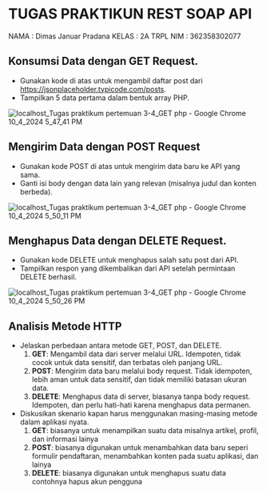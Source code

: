 # TUGAS PRAKTIKUN REST SOAP API

NAMA  : Dimas Januar Pradana
KELAS : 2A TRPL
NIM   : 362358302077






## Konsumsi Data dengan GET Request.
- Gunakan kode di atas untuk mengambil daftar post dari https://jsonplaceholder.typicode.com/posts.
- Tampilkan 5 data pertama dalam bentuk array PHP.

![localhost_Tugas praktikum pertemuan 3-4_GET php - Google Chrome 10_4_2024 5_47_41 PM](https://github.com/user-attachments/assets/d64a5f65-25fc-4222-90f1-d248ef108210)

## Mengirim Data dengan POST Request
- Gunakan kode POST di atas untuk mengirim data baru ke API yang sama.
- Ganti isi body dengan data lain yang relevan (misalnya judul dan konten berbeda).

![localhost_Tugas praktikum pertemuan 3-4_GET php - Google Chrome 10_4_2024 5_50_11 PM](https://github.com/user-attachments/assets/26d7005d-fd1b-4312-94a0-efe3b70f94ae)

## Menghapus Data dengan DELETE Request.
- Gunakan kode DELETE untuk menghapus salah satu post dari API.
- Tampilkan respon yang dikembalikan dari API setelah permintaan DELETE berhasil.

![localhost_Tugas praktikum pertemuan 3-4_GET php - Google Chrome 10_4_2024 5_50_26 PM](https://github.com/user-attachments/assets/1b4cd98c-c3ba-489b-b8b4-4cdfbb6c52c2)

## Analisis Metode HTTP
- Jelaskan perbedaan antara metode GET, POST, dan DELETE.
  1. **GET**: Mengambil data dari server melalui URL. Idempoten, tidak cocok untuk data sensitif, dan terbatas oleh panjang URL.
  2. **POST**: Mengirim data baru melalui body request. Tidak idempoten, lebih aman untuk data sensitif, dan tidak memiliki batasan ukuran data.
  3. **DELETE**: Menghapus data di server, biasanya tanpa body request. Idempoten, dan perlu hati-hati karena menghapus data permanen.
- Diskusikan skenario kapan harus menggunakan masing-masing metode dalam aplikasi nyata.
  1. **GET**: biasanya untuk menampilkan suatu data misalnya artikel, profil, dan informasi lainya
  2. **POST**: biasanya digunakan untuk menambahkan data baru seperi formulir pendaftaran, menambahkan konten pada suatu aplikasi, dan lainya
  3. **DELETE**: biasanya digunakan untuk menghapus suatu data contohnya hapus akun pengguna
